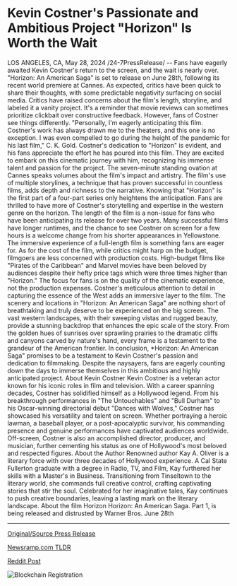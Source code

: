 # Kevin Costner's Passionate and Ambitious Project "Horizon" Is Worth the Wait

LOS ANGELES, CA, May 28, 2024 /24-7PressRelease/ -- Fans have eagerly awaited Kevin Costner's return to the screen, and the wait is nearly over. "Horizon: An American Saga" is set to release on June 28th, following its recent world premiere at Cannes. As expected, critics have been quick to share their thoughts, with some predictable negativity surfacing on social media.   Critics have raised concerns about the film's length, storyline, and labeled it a vanity project. It's a reminder that movie reviews can sometimes prioritize clickbait over constructive feedback. However, fans of Costner see things differently.  "Personally, I'm eagerly anticipating this film. Costner's work has always drawn me to the theaters, and this one is no exception. I was even compelled to go during the height of the pandemic for his last film," C. K. Gold.  Costner's dedication to "Horizon" is evident, and his fans appreciate the effort he has poured into this film. They are excited to embark on this cinematic journey with him, recognizing his immense talent and passion for the project. The seven-minute standing ovation at Cannes speaks volumes about the film's impact and artistry.  The film's use of multiple storylines, a technique that has proven successful in countless films, adds depth and richness to the narrative. Knowing that "Horizon" is the first part of a four-part series only heightens the anticipation. Fans are thrilled to have more of Costner's storytelling and expertise in the western genre on the horizon.  The length of the film is a non-issue for fans who have been anticipating its release for over two years. Many successful films have longer runtimes, and the chance to see Costner on screen for a few hours is a welcome change from his shorter appearances in Yellowstone. The immersive experience of a full-length film is something fans are eager for.  As for the cost of the film, while critics might harp on the budget, filmgoers are less concerned with production costs. High-budget films like "Pirates of the Caribbean" and Marvel movies have been beloved by audiences despite their hefty price tags which were three times higher than "Horizon." The focus for fans is on the quality of the cinematic experience, not the production expenses.  Costner's meticulous attention to detail in capturing the essence of the West adds an immersive layer to the film. The scenery and locations in "Horizon: An American Saga" are nothing short of breathtaking and truly deserve to be experienced on the big screen. The vast western landscapes, with their sweeping vistas and rugged beauty, provide a stunning backdrop that enhances the epic scale of the story. From the golden hues of sunrises over sprawling prairies to the dramatic cliffs and canyons carved by nature's hand, every frame is a testament to the grandeur of the American frontier.  In conclusion, *Horizon: An American Saga" promises to be a testament to Kevin Costner's passion and dedication to filmmaking. Despite the naysayers, fans are eagerly counting down the days to immerse themselves in this ambitious and highly anticipated project.  About Kevin Costner  Kevin Costner is a veteran actor known for his iconic roles in film and television. With a career spanning decades, Costner has solidified himself as a Hollywood legend. From his breakthrough performances in "The Untouchables" and "Bull Durham" to his Oscar-winning directorial debut "Dances with Wolves," Costner has showcased his versatility and talent on screen. Whether portraying a heroic lawman, a baseball player, or a post-apocalyptic survivor, his commanding presence and genuine performances have captivated audiences worldwide. Off-screen, Costner is also an accomplished director, producer, and musician, further cementing his status as one of Hollywood's most beloved and respected figures.  About the Author  Renowned author Kay A. Oliver is a literary force with over three decades of Hollywood experience. A Cal State Fullerton graduate with a degree in Radio, TV, and Film, Kay furthered her skills with a Master's in Business. Transitioning from Tinseltown to the literary world, she commands full creative control, crafting captivating stories that stir the soul. Celebrated for her imaginative tales, Kay continues to push creative boundaries, leaving a lasting mark on the literary landscape.  About the film Horizon  Horizon: An American Saga. Part 1, is being released and distrusted by Warner Bros. June 28th 

---

[Original/Source Press Release](https://www.24-7pressrelease.com/press-release/511178/kevin-costners-passionate-and-ambitious-project-horizon-is-worth-the-wait)
                    

[Newsramp.com TLDR](https://newsramp.com/curated-news/kevin-costner-s-horizon-an-american-saga-set-to-release-on-june-28th/ed50e813f762daf8f8a0e4a64de50019) 

 



[Reddit Post](https://www.reddit.com/r/newsramp/comments/1d2dixf/kevin_costners_horizon_an_american_saga_set_to/) 



![Blockchain Registration](https://cdn.newsramp.app/24-7PressRelease/qrcode/245/28/elleSn4_.webp)